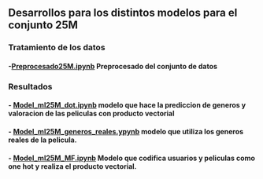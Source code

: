 ## Desarrollos para los distintos modelos para el conjunto 25M
### Tratamiento de los datos
#### -[Preprocesado25M.ipynb](https://github.com/tiatordos/articulo_generos_peliculas/blob/main/cjto25m/preprocesado25M.ipynb) Preprocesado del conjunto de datos

### Resultados
#### - [Model_ml25M_dot.ipynb](https://github.com/tiatordos/articulo_generos_peliculas/blob/main/cjto25m/Model_ml25M_dot.ipynb)   modelo que hace la prediccion de generos y valoracion de las peliculas con producto vectorial
#### - [Model_ml25M_generos_reales.ypynb](https://github.com/tiatordos/articulo_generos_peliculas/blob/main/cjto25m/Model_ml25M_generos_reales.ipynb) modelo que utiliza los generos reales de la pelicula.
#### - [Model_ml25M_MF.ipynb](https://github.com/tiatordos/articulo_generos_peliculas/blob/main/cjto25m/model_ml25M_MF.ipynb) Modelo que codifica usuarios y peliculas como one hot y realiza el producto vectorial.
